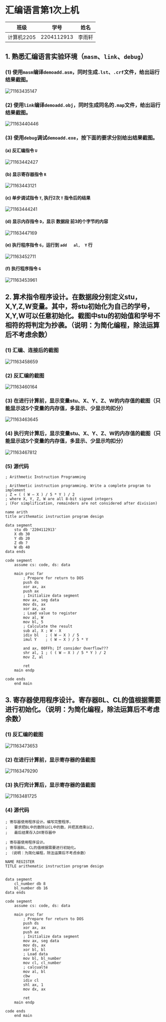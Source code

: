 # 汇编语言第1次上机

| 班级       | 学号       | 姓名   |
| ---------- | ---------- | ------ |
| 计算机2205 | 2204112913 | 李雨轩 |

## 1. 熟悉汇编语言实验环境（`masm`、`link`、`debug`）

### (1) 使用`masm`编译`demoadd.asm`，同时生成`.lst`、`.crf`文件，给出运行结果截图。

![71163435147](assets/1711634351472.png)

###  (2) 使用`link`编译`demoadd.obj`，同时生成同名的`.map`文件，给出运行结果截图。

![71163440446](assets/1711634404464.png)


### (3) 使用`debug`调试`demoadd.exe`，按下面的要求分别给出结果截图。

####  (a) 反汇编指令 `U`

![71163442427](assets/1711634424278.png)

#### (b) 显示寄存器指令 `R`

![71163443121](assets/1711634431213.png)

#### (c) 单步调试指令 `T`, 执行2次 `T` 指令后的结果

![71163444241](assets/1711634442419.png)

#### (d) 显示内存指令 `D`，显示 数据段 前3的个字节的内容

![71163447169](assets/1711634471694.png)

#### (e) 执行程序指令 `G`，运行到 `add   al,  Y` 行

![71163452711](assets/1711634527114.png)

#### (f) 执行程序指令 `G`

![71163453961](assets/1711634539612.png)

## 2. 算术指令程序设计。在数据段分别定义stu，X,Y,Z,W变量。其中，将stu初始化为自己的学号，X,Y,W可以任意初始化。截图中stu的初始值和学号不相符的将判定为抄袭。（说明：为简化编程，除法运算后不考虑余数）

### (1) 汇编、连接后的截图

![71163458659](assets/1711634586598.png)

### (2) 反汇编的截图

![71163460164](assets/1711634601647.png)

### (3) 在进行计算前，显示变量stu、X、Y、Z、W的内存值的截图（只能显示这5个变量的内存值，多显示、少显示均扣分）

![71163463645](assets/1711634636457.png)

### (4) 执行完计算后，显示变量stu、X、Y、Z、W的内存值的截图（只能显示这5个变量的内存值，多显示、少显示均扣分）

![71163467812](assets/1711634678123.png)

### (5) 源代码

```assembly
; Arithmetic Instruction Programming

; Arithmetic instruction programming. Write a complete program to implement
; Z = ( ( W – X ) / 5 * Y ) / 2
; where X, Y, Z, W are all 8-bit signed integers
; (For simplification, remainders are not considered after division)

name arith
title arithematic instruction program design
	
data segment
	stu db '2204112913'
	X db 30
	Y db 20
	Z db ?
	W db 40
data ends

code segment
	assume cs: code, ds: data

	main proc far
		; Prepare for return to DOS
		push ds
		xor ax, ax
		push ax
		; Initialize data segment
		mov ax, seg data
		mov ds, ax
		xor ax, ax
		; Load value to register
		mov al, W
		mov bl, 5 
		; Calculate the result
		sub al, X ; W - X
		idiv bl	  ; ( W – X ) / 5
		imul Y	  ; ( W – X ) / 5 * Y

		and ax, 00FFh; If consider Overflow???
		shr al, 1 ; ( ( W – X ) / 5 * Y ) / 2
		mov Z, al

		ret
	main endp

code ends
	end main
```



## 3. 寄存器使用程序设计。寄存器BL、CL的值根据需要进行初始化。（说明：为简化编程，除法运算后不考虑余数）

### (1) 反汇编的截图

![71163473653](assets/1711634736535.png)

### (2) 在进行计算前，显示寄存器的值截图

![71163479290](assets/1711634792902.png)

### (3) 执行完计算后，显示寄存器的值截图

![71163481725](assets/1711634817255.png)

### (4) 源代码

```assembly
; 寄存器使用程序设计。编写完整程序，
;	要求把BL中的数除以CL中的数，并把其商乘以2，
;	最后结果存入DX寄存器中

; 寄存器使用程序设计。
; 寄存器BL、CL的值根据需要进行初始化。
; （说明：为简化编程，除法运算后不考虑余数）

NAME REGISTER
TITLE arithematic instruction program design


data segment
	cl_number db 8
	bl_number db 16
data ends

code segment
	assume cs: code, ds: data

	main proc far
		; Prepare for return to DOS
		push ds
		xor ax, ax
		push ax
		; Initialize data segment
		mov ax, seg data
		mov ds, ax
		xor bl, bl
		; Load data
		mov bl, bl_number
		mov cl, cl_number
		; calcualte
		mov al, bl
		cbw
		idiv cl
		shl ax, 1
		mov dx, ax

		ret
	main endp

code ends
	end main
```

